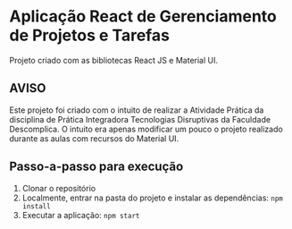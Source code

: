 # Aplicação React de Gerenciamento de Projetos e Tarefas

Projeto criado com as bibliotecas React JS e Material UI.

## AVISO

Este projeto foi criado com o intuito de realizar a Atividade Prática da disciplina de Prática Integradora Tecnologias Disruptivas da Faculdade Descomplica. O intuito era apenas modificar um pouco o projeto realizado durante as aulas com recursos do Material UI.

## Passo-a-passo para execução

1. Clonar o repositório
2. Localmente, entrar na pasta do projeto e instalar as dependências:
   `
   npm install
   `
3. Executar a aplicação:
   `
   npm start
   `
